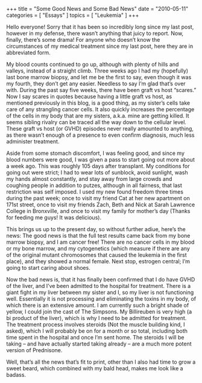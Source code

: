 +++
title = "Some Good News and Some Bad News"
date = "2010-05-11"
categories = [ "Essays" ]
topics = [ "Leukemia" ]
+++

Hello everyone! Sorry that it has been so incredibly long since my last post, however in my defense, there wasn&#8217;t anything that juicy to report. Now, finally, there&#8217;s some drama! For anyone who doesn&#8217;t know the circumstances of my medical treatment since my last post, here they are in abbreviated form.

My blood counts continued to go up, although with plenty of hills and valleys, instead of a straight climb. Three weeks ago I had my (hopefully) last bone marrow biopsy, and let me be the first to say, even though it was my fourth, they don&#8217;t get any easier. Needless to say I&#8217;m glad that&#8217;s over with. During the past say five weeks, there have been graft vs host &#8220;scares.&#8221; Now I say scares in quotes because having a little graft vs host, as mentioned previously in this blog, is a good thing, as my sister&#8217;s cells take care of any strangling cancer cells. It also quickly increases the percentage of the cells in my body that are my sisters, a.k.a. mine are getting killed. It seems sibling rivalry can be traced all the way down to the cellular level. These graft vs host (or GVHD) episodes never really amounted to anything, as there wasn&#8217;t enough of a presence to even confirm diagnosis, much less administer treatment.

Aside from some stomach discomfort, I was feeling good, and since my blood numbers were good, I was given a pass to start going out more about a week ago. This was roughly 105 days after transplant. My conditions for going out were strict; I had to wear lots of sunblock, avoid sunlight, wash my hands almost constantly, and stay away from large crowds and coughing people in addition to putzes, although in all fairness, that last restriction was self imposed. I used my new found freedom three times during the past week; once to visit my friend Cat at her new apartment on 171st street, once to visit my friends Zach, Beth and Nick at Sarah Lawrence College in Bronxville, and once to visit my family for mother&#8217;s day (Thanks for feeding me guys! It was delicious).

This brings us up to the present day, so without further adiue, here&#8217;s the news: The good news is that the full test results came back from my bone marrow biopsy, and I am cancer free! There are no cancer cells in my blood or my bone marrow, and my cytogenetics (which measure if there are any of the original mutant chromosomes that caused the leukemia in the first place), and they showed a normal female. Next stop, estrogen central; I&#8217;m going to start caring about shoes.

Now the bad news is, that it has finally been confirmed that I do have GVHD of the liver, and I&#8217;ve been admitted to the hospital for treatment. There is a giant fight in my liver between my sister and I, so my liver is not functioning well. Essentially it is not processing and eliminating the toxins in my body, of which there is an extensive amount. I am currently such a bright shade of yellow, I could join the cast of The Simpsons. My Billireuben is very high (a bi product of the liver), which is why I need to be admitted for treatment. The treatment process involves steroids (Not the muscle building kind, I asked), which I will probably be on for a month or so total, including both time spent in the hospital and once I&#8217;m sent home. The steroids I will be taking &#8211; and have actually started taking already &#8211; are a much more potent version of Prednisone.

Well, that&#8217;s all the news that&#8217;s fit to print, other than I also had time to grow a sweet beard, which combined with my bald head, makes me look like a badass.
